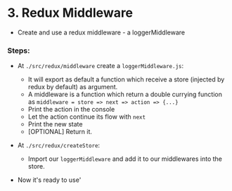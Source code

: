 # 3. Redux Middleware

  * Create and use a redux middleware - a loggerMiddleware
  
  
### Steps:

  * At `./src/redux/middleware` create a `loggerMiddleware.js`:
    * It will export as default a function which receive a store (injected by redux by default) as argument.
    * A middleware is a function which return a double currying function as `middleware = store => next => action => {...}`
    * Print the action in the console
    * Let the action continue its flow with `next`
    * Print the new state
    * [OPTIONAL] Return it.
    
  * At `./src/redux/createStore`:
    * Import our `loggerMiddleware` and add it to our middlewares into the store.
    
  * Now it's ready to use'
        
  
   
